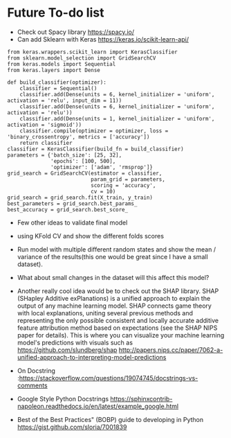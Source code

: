 
# Future To-do list

- Check out Spacy library https://spacy.io/
- Can add Sklearn with Keras https://keras.io/scikit-learn-api/
```
from keras.wrappers.scikit_learn import KerasClassifier
from sklearn.model_selection import GridSearchCV
from keras.models import Sequential
from keras.layers import Dense

def build_classifier(optimizer):
    classifier = Sequential()
    classifier.add(Dense(units = 6, kernel_initializer = 'uniform', activation = 'relu', input_dim = 11))
    classifier.add(Dense(units = 6, kernel_initializer = 'uniform', activation = 'relu'))
    classifier.add(Dense(units = 1, kernel_initializer = 'uniform', activation = 'sigmoid'))
    classifier.compile(optimizer = optimizer, loss = 'binary_crossentropy', metrics = ['accuracy'])
    return classifier
classifier = KerasClassifier(build_fn = build_classifier)
parameters = {'batch_size': [25, 32],
              'epochs': [100, 500],
              'optimizer': ['adam', 'rmsprop']}
grid_search = GridSearchCV(estimator = classifier,
                           param_grid = parameters,
                           scoring = 'accuracy',
                           cv = 10)
grid_search = grid_search.fit(X_train, y_train)
best_parameters = grid_search.best_params_
best_accuracy = grid_search.best_score_

```
- Few other ideas to validate final model

- using KFold CV and show the different folds scores
- Run model with multiple different random states and show the mean / variance of the results(this one would be great since I have a small dataset).
- What about small changes in the dataset will this affect this model?
- Another really cool idea would be to check out the SHAP library. SHAP (SHapley Additive exPlanations) is a unified approach to explain the output of any machine learning model. SHAP connects game theory with local explanations, uniting several previous methods and representing the only possible consistent and locally accurate additive feature attribution method based on expectations (see the SHAP NIPS paper for details). This is where you can visualize your machine learning model's predictions with visuals such as
https://github.com/slundberg/shap
http://papers.nips.cc/paper/7062-a-unified-approach-to-interpreting-model-predictions

- On Docstring :https://stackoverflow.com/questions/19074745/docstrings-vs-comments
- Google Style Python Docstrings https://sphinxcontrib-napoleon.readthedocs.io/en/latest/example_google.html
- Best of the Best Practices" (BOBP) guide to developing in Python https://gist.github.com/sloria/7001839